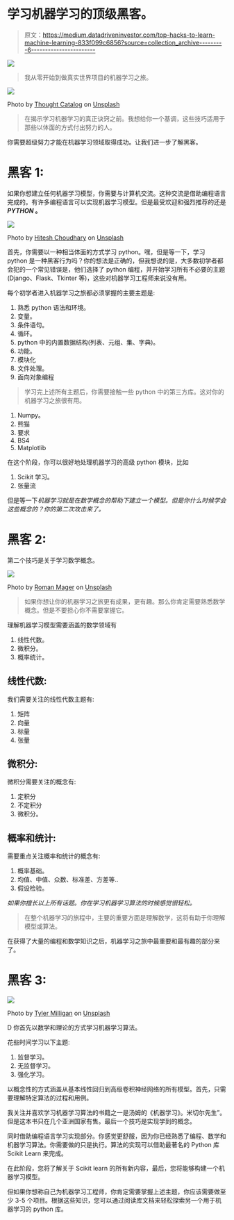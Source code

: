 # 学习机器学习的顶级黑客。

> 原文：<https://medium.datadriveninvestor.com/top-hacks-to-learn-machine-learning-833f099c6856?source=collection_archive---------6----------------------->

[![](img/f4b9b6efc5eb8331c8d6456ca526bab0.png)](http://www.track.datadriveninvestor.com/1B9E)

> 我从零开始到做真实世界项目的机器学习之旅。

![](img/464acf770f94304adccbeb83fb9d4a44.png)

Photo by [Thought Catalog](https://unsplash.com/@thoughtcatalog?utm_source=medium&utm_medium=referral) on [Unsplash](https://unsplash.com?utm_source=medium&utm_medium=referral)

> 在揭示学习机器学习的真正诀窍之前。我想给你一个基调，这些技巧适用于那些以体面的方式付出努力的人。

你需要超级努力才能在机器学习领域取得成功。让我们进一步了解黑客。

# 黑客 1:

如果你想建立任何机器学习模型，你需要与计算机交流。这种交流是借助编程语言完成的。有许多编程语言可以实现机器学习模型。但是最受欢迎和强烈推荐的还是 ***PYTHON* 。**

![](img/a22f40b8a3d386d70d4daa549bf93fa8.png)

Photo by [Hitesh Choudhary](https://unsplash.com/@hiteshchoudhary?utm_source=medium&utm_medium=referral) on [Unsplash](https://unsplash.com?utm_source=medium&utm_medium=referral)

首先，你需要以一种相当体面的方式学习 python。嘿，但是等一下，学习 python 是一种黑客行为吗？你的想法是正确的，但我想说的是，大多数初学者都会犯的一个常见错误是，他们选择了 python 编程，并开始学习所有不必要的主题(Django、Flask、Tkinter 等)，这些对机器学习工程师来说没有用。

每个初学者进入机器学习之旅都必须掌握的主要主题是:

1.  熟悉 python 语法和环境。
2.  变量。
3.  条件语句。
4.  循环。
5.  python 中的内置数据结构(列表、元组、集、字典)。
6.  功能。
7.  模块化
8.  文件处理。
9.  面向对象编程

> 学习完上述所有主题后，你需要接触一些 python 中的第三方库。这对你的机器学习之旅很有用。

1.  Numpy。
2.  熊猫
3.  要求
4.  BS4
5.  Matplotlib

在这个阶段，你可以很好地处理机器学习的高级 python 模块，比如

1.  Scikit 学习。
2.  张量流

但是等一下*机器学习就是在数学概念的帮助下建立一个模型。但是你什么时候学会这些概念的？你的第二次攻击来了。*

# 黑客 2:

第二个技巧是关于学习数学概念。

![](img/b5b18d86d1f94b993e6390910958b3b6.png)

Photo by [Roman Mager](https://unsplash.com/@roman_lazygeek?utm_source=medium&utm_medium=referral) on [Unsplash](https://unsplash.com?utm_source=medium&utm_medium=referral)

> 如果你想让你的机器学习之旅更有成果，更有趣。那么你肯定需要熟悉数学概念。但是不要担心你不需要掌握它。

理解机器学习模型需要涵盖的数学领域有

1.  线性代数。
2.  微积分。
3.  概率统计。

## 线性代数:

我们需要关注的线性代数主题有:

1.  矩阵
2.  向量
3.  标量
4.  张量

## 微积分:

微积分需要关注的概念有:

1.  定积分
2.  不定积分
3.  微积分。

## 概率和统计:

需要重点关注概率和统计的概念有:

1.  概率基础。
2.  均值、中值、众数、标准差、方差等..
3.  假设检验。

*如果你擅长以上所有话题。你在学习机器学习算法的时候感觉很轻松。*

> 在整个机器学习的旅程中，主要的重要方面是理解数学，这将有助于你理解模型或算法。

在获得了大量的编程和数学知识之后，机器学习之旅中最重要和最有趣的部分来了。

# 黑客 3:

![](img/d2d6601dd6830437948a648873f42ece.png)

Photo by [Tyler Milligan](https://unsplash.com/@tyler_milligan_visuals?utm_source=medium&utm_medium=referral) on [Unsplash](https://unsplash.com?utm_source=medium&utm_medium=referral)

D 你首先以数学和理论的方式学习机器学习算法。

花些时间学习以下主题:

1.  监督学习。
2.  无监督学习。
3.  强化学习。

以概念性的方式涵盖从基本线性回归到高级卷积神经网络的所有模型。首先，只需要理解特定算法的过程和用例。

我关注并喜欢学习机器学习算法的书籍之一是汤姆的《机器学习》。米切尔先生”。但是这本书只在几个亚洲国家有售。最后一个技巧是实现学到的概念。

同时借助编程语言学习实现部分。你感觉更舒服，因为你已经熟悉了编程、数学和机器学习算法。你需要做的只是执行。算法的实现可以借助最著名的 Python 库 Scikit Learn 来完成。

在此阶段，您将了解关于 Scikit learn 的所有新内容，最后，您将能够构建一个机器学习模型。

但如果你想称自己为机器学习工程师，你肯定需要掌握上述主题，你应该需要做至少 3-5 个项目。根据这些知识，您可以通过阅读库文档来轻松探索另一个用于机器学习的 python 库。